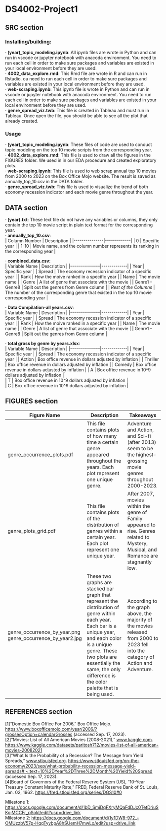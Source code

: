 # DS4002-Project1
## SRC section
### Installing/building:
· **(year)_topic_modeling.ipynb**: All ipynb files are wrote in Python and can run in vscode or jupyter notebook with anacoda environment. You need to run each cell in order to make sure packages and variables are existed in your local environment before they are used.  
· **4002_data_explore.rmd**: This Rmd file are wrote in R and can run in Rstudio. ou need to run each cell in order to make sure packages and variables are existed in your local environment before they are used.  
· **web-scraping.ipynb**: This ipynb file is wrote in Python and can run in vscode or jupyter notebook with anacoda environment. You need to run each cell in order to make sure packages and variables are existed in your local environment before they are used.  
· **genre_spread_viz.twb**: This file is created in Tableau and must run in Tableau. Once open the file, you should be able to see all the plot that already created.

### Usage
· **(year)_topic_modeling.ipynb**: These files of code are used to conduct topic modeling on the top 10 movie scripts from the corresponding year.  
· **4002_data_explore.rmd**: This file is used to draw all the figures in the FIGURES folder. We used in in our EDA procedure and created exploratory plots.  
· **web-scraping.ipynb**: This file is used to web scrap annual top 10 movies from 2000 to 2023 on the Box Office Mojo website. The result is saved as annually_top_10.csv in the DATA folder.  
· **genre_spread_viz.twb**: This file is used to visualize the trend of both economy recession indicator and each movie genre throughout the year.

## DATA section
· **(year).txt**: These text file do not have any variables or columns, they only contain the top 10 movie script in plain text format for the corresponding year.  
· **annually_top_10.csv**:  
| Column Number | Description |
|---------------|-------------|
|  0  |  Specific year  |
|  1-10  |  Movie name, and the column number represents its ranking in the corresponding year |  

· **combined_data.csv**:  
| Variable Name | Description |
|---------------|-------------|
| Year | Specific year |
| Spread | The economy recession indicator of a specific year |
| Rank | How the moive ranked in a specific year |
| Name | The movie name |
| Genre | A list of genre that associate with the movie |
| Genre1 - Genre8 | Split out the genres from Genre column |
| *Rest of the Columns* | The number of the corresponding genre that existed in the top 10 movie corresponding year |  

· **Data Compilation-all years.csv**:  
| Variable Name | Description |
|---------------|-------------|
| Year | Specific year |
| Spread | The economy recession indicator of a specific year |
| Rank | How the moive ranked in a specific year |
| Name | The movie name |
| Genre | A list of genre that associate with the movie |
| Genre1 - Genre8 | Split out the genres from Genre column |  

· **total gross by genre by years.xlsx**:  
  | Variable Name | Description | 
  |---------------|-------------| 
  | Year | Specific year | 
  | Spread | The economy recession indicator of a specific year | 
  | Action | Box office revenue in dollars adjusted by inflation | 
  | Thriller | Box office revenue in dollars adjusted by inflation | 
  | Comedy | Box office revenue in dollars adjusted by inflation | 
  | A | Box office revenue in 10^9 dollars adjusted by inflation |  
  | T | Box office revenue in 10^9 dollars adjusted by inflation |  
  | C | Box office revenue in 10^9 dollars adjusted by inflation |  



## FIGURES section
| Figure Name | Description | Takeaways |
|---------------|-------------|--------|
|genre_occurrence_plots.pdf| This file contains plots of how many time a certain genre appeared throughout the years. Each plot represent one unique genre.| Adventure and Action, and Sci-fi (after 2013) seem to be the highest-grossing movie genres throughout 2000-2023.|
|genre_plots_grid.pdf|This file contains plots of the distribution of genres within a certain year. Each plot represent one unique year.| After 2007, movies within the genre of Family appeared to rise. Genres related to Mystery, Musical, and Romance are stagnantly low.|
|genre_occurrence_by_year.png<br>genre_occurrence_by_year2.jpg| These two graphs are stacked bar graph that represent the distribution of genre within each year. Each bar is a unique year, and each color is a unique genre. These two plots are essentially the same, the only difference is the color palette that is being used.|According to the graph above, the majority of the movies released from 2000 to 2023 fell into the category of Action and Adventure.|  


## REFERENCES section
[1]“Domestic Box Office For 2006,” Box Office Mojo. https://www.boxofficemojo.com/year/2006/?grossesOption=calendarGrosses (accessed Sep. 17, 2023).  
[2]“Movies: List of All American Movies (2008-2021),” www.kaggle.com. https://www.kaggle.com/datasets/paritosh712/movies-list-of-all-american-movies-20082021  
[3]“What Is the Probability of a Recession? The Message from Yield Spreads,” www.stlouisfed.org. https://www.stlouisfed.org/on-the-economy/2023/sep/what-probability-recession-message-yield-spreads#:~:text=10%2DYear%2DThree%2DMonth%20Yield%20Spread (accessed Sep. 17, 2023).  
[4]Board of Governors of the Federal Reserve System (US), “10-Year Treasury Constant Maturity Rate,” FRED, Federal Reserve Bank of St. Louis, Jan. 02, 1962. https://fred.stlouisfed.org/series/DGS10#0  

Milestone 1: https://docs.google.com/document/d/1bD_SmjDqFXryMQaFdDJc0TetDrjuSKgjMCCFr_pSokI/edit?usp=drive_link  
Milestone 2: https://docs.google.com/document/d/1y1DW8-972_-OMUzzbV57p-HqqTyybpA8hSUemH7mwLo/edit?usp=drive_link  

